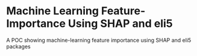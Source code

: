 # Machine Learning Feature-Importance Using SHAP and eli5

A POC showing machine-learning feature importance using SHAP and eli5 packages
